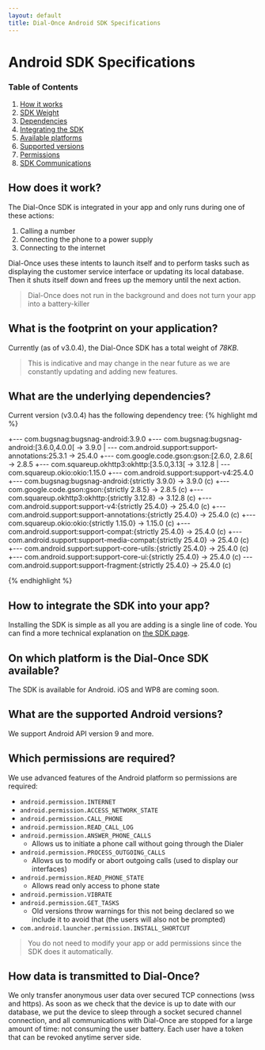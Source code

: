 ```yaml
---
layout: default
title: Dial-Once Android SDK Specifications
---
```


Android SDK Specifications
==========================

### Table of Contents

1.  [How it works](#how-does-it-work)
2.  [SDK Weight](#what-is-the-footprint-on-your-application)
3.  [Dependencies](#what-are-the-underlying-dependencies)
4.  [Integrating the SDK](#how-to-integrate-the-sdk-into-your-app)
5.  [Available platforms](#on-which-platform-is-the-dial-once-sdk-available)
6.  [Supported versions](#what-are-the-supported-android-versions)
7.  [Permissions](#which-permissions-are-required)
8.  [SDK Communications](#how-data-is-transmitted-to-dial-once)

How does it work?
-----------------

The Dial-Once SDK is integrated in your app and only runs during one of these actions:

1.  Calling a number
2.  Connecting the phone to a power supply
3.  Connecting to the internet

Dial-Once uses these intents to launch itself and to perform tasks such as displaying the customer service interface or updating its local database. Then it shuts itself down and frees up the memory until the next action.

> Dial-Once does not run in the background and does not turn your app into a battery-killer

What is the footprint on your application?
------------------------------------------

Currently (as of v3.0.4), the Dial-Once SDK has a total weight of *78KB*.

> This is indicative and may change in the near future as we are constantly updating and adding new features.

What are the underlying dependencies?
------------------------------------------

Current version (v3.0.4) has the following dependency tree:
{% highlight md %}

+--- com.bugsnag:bugsnag-android:3.9.0
+--- com.bugsnag:bugsnag-android:[3.6.0,4.0.0[ -> 3.9.0
|    \--- com.android.support:support-annotations:25.3.1 -> 25.4.0
+--- com.google.code.gson:gson:[2.6.0, 2.8.6[ -> 2.8.5
+--- com.squareup.okhttp3:okhttp:[3.5.0,3.13[ -> 3.12.8
|    \--- com.squareup.okio:okio:1.15.0
+--- com.android.support:support-v4:25.4.0
+--- com.bugsnag:bugsnag-android:{strictly 3.9.0} -> 3.9.0 (c)
+--- com.google.code.gson:gson:{strictly 2.8.5} -> 2.8.5 (c)
+--- com.squareup.okhttp3:okhttp:{strictly 3.12.8} -> 3.12.8 (c)
+--- com.android.support:support-v4:{strictly 25.4.0} -> 25.4.0 (c)
+--- com.android.support:support-annotations:{strictly 25.4.0} -> 25.4.0 (c)
+--- com.squareup.okio:okio:{strictly 1.15.0} -> 1.15.0 (c)
+--- com.android.support:support-compat:{strictly 25.4.0} -> 25.4.0 (c)
+--- com.android.support:support-media-compat:{strictly 25.4.0} -> 25.4.0 (c)
+--- com.android.support:support-core-utils:{strictly 25.4.0} -> 25.4.0 (c)
+--- com.android.support:support-core-ui:{strictly 25.4.0} -> 25.4.0 (c)
\--- com.android.support:support-fragment:{strictly 25.4.0} -> 25.4.0 (c)

{% endhighlight %}

How to integrate the SDK into your app?
---------------------------------------

Installing the SDK is simple as all you are adding is a single line of code. You can find a more technical explanation on [the SDK page](/android/howto).

On which platform is the Dial-Once SDK available?
-------------------------------------------------

The SDK is available for Android. iOS and WP8 are coming soon.

What are the supported Android versions?
-------------------------------------------------

We support Android API version 9 and more.

Which permissions are required?
-------------------------------

We use advanced features of the Android platform so permissions are required:

- `android.permission.INTERNET`
- `android.permission.ACCESS_NETWORK_STATE`
- `android.permission.CALL_PHONE`
- `android.permission.READ_CALL_LOG`
- `android.permission.ANSWER_PHONE_CALLS`
  - Allows us to initiate a phone call without going through the Dialer
- `android.permission.PROCESS_OUTGOING_CALLS`
  - Allows us to modify or abort outgoing calls (used to display our interfaces)
- `android.permission.READ_PHONE_STATE`
  - Allows read only access to phone state
- `android.permission.VIBRATE`
- `android.permission.GET_TASKS`
  - Old versions throw warnings for this not being declared so we include it to avoid that (the users will also not be prompted)
- `com.android.launcher.permission.INSTALL_SHORTCUT`

> You do not need to modify your app or add permissions since the SDK does it automatically.


How data is transmitted to Dial-Once?
-------------------------------

We only transfer anonymous user data over secured TCP connections (wss and https).
As soon as we check that the device is up to date with our database, we put the device to sleep through a socket secured channel connection, and all communications with Dial-Once are stopped for a large amount of time: not consuming the user battery.
Each user have a token that can be revoked anytime server side.
